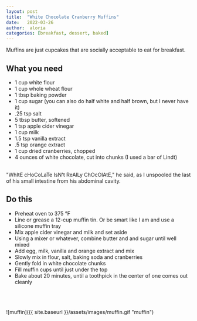 ```yaml
---
layout: post
title:  "White Chocolate Cranberry Muffins"
date:   2022-03-26
author:  aloria
categories: [breakfast, dessert, baked]
---
```

Muffins are just cupcakes that are socially acceptable to eat for breakfast.<br/>

## What you need
* 1 cup white flour
* 1 cup whole wheat flour
* 1 tbsp baking powder
* 1 cup sugar (you can also do half white and half brown, but I never have it)
* .25 tsp salt
* 5 tbsp butter, softened
* 1 tsp apple cider vinegar
* 1 cup milk
* 1.5 tsp vanilla extract
* .5 tsp orange extract
* 1 cup dried cranberries, chopped
* 4 ounces of white chocolate, cut into chunks (I used a bar of Lindt)<br/><br/>

"WhItE cHoCoLaTe IsN't ReAlLy ChOcOlAtE," he said, as I unspooled the last of his small intestine from his abdominal cavity.<br/>

## Do this
* Preheat oven to 375 °F
* Line or grease a 12-cup muffin tin. Or be smart like I am and use a silicone muffin tray
* Mix apple cider vinegar and milk and set aside
* Using a mixer or whatever, combine butter and and sugar until well mixed
* Add egg, milk, vanilla and orange extract and mix
* Slowly mix in flour, salt, baking soda and cranberries
* Gently fold in white chocolate chunks
* Fill muffin cups until just under the top
* Bake about 20 minutes, until a toothpick in the center of one comes out cleanly <br/>
<br/>
<br/>
<br/>
![muffin]({{ site.baseurl }}/assets/images/muffin.gif "muffin")
